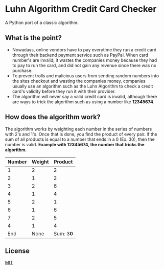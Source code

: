# Luhn Algorithm Credit Card Checker
A Python port of a classic algorithm.
## What is the point?
- Nowadays, online vendors have to pay everytime they run a credit card through 
their backend payment service such as PayPal. When card number's are invalid, it wastes the 
companies money because they had to pay to run the card, and did not gain any revenue since
there was no purchase. 
- To prevent trolls and malicious users from sending random numbers into the sites
checkout and wasting the companies money, companies usually use an algorithm 
such as the Luhn Algorithm to check a credit card's validity before they run it with their provider.
- The algorithm will never say a valid credit card is invalid, although there are ways to 
trick the algorithm  such as using a number like **12345674**.

## How does the algorithm work?

The algorithm works by weighting each number in the series of numbers with 2's and 1's.
Once that is done, you find the product of every pair.
If the sum of all products is equal to a number that ends in a 0 (Ex. 30), then the number is valid.
**Example with 12345674, the number that tricks the algorithm.**

| Number | Weight | Product |
| ------ | ------ | ------ |
| 1 | 2 | 2
| 2 | 1 | 2
| 3|  2 | 6
| 4 | 1 | 4
| 5 | 2 | 1
| 6|  1 | 6
| 7 | 2 | 5
| 4 | 1 | 4
|End | None | Sum: 3**0**



## License
[MIT](https://github.com/CadeCodes/Luhn/blob/main/LICENSE)
